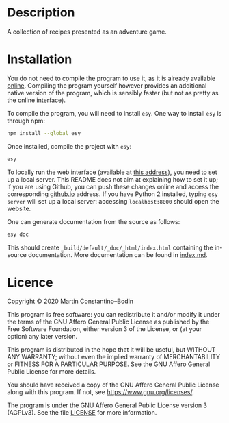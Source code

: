 
# Description

A collection of recipes presented as an adventure game.

# Installation

You do not need to compile the program to use it, as it is already available [online](https://mbodin.github.io/tujkuko/).
Compiling the program yourself however provides an additional native version of the program, which is sensibly faster (but not as pretty as the online interface).

To compile the program, you will need to install `esy`.
One way to install `esy` is through npm:
```bash
npm install --global esy
```

Once installed, compile the project with `esy`:
```bash
esy
```

To locally run the web interface (available at [this address](https://mbodin.github.io/tujkuko/)), you need to set up a local server.
This README does not aim at explaining how to set it up; if you are using Github, you can push these changes online and access the corresponding [github.io](https://github.io) address.
If you have Python 2 installed, typing `esy server` will set up a local server: accessing `localhost:8000` should open the website.

One can generate documentation from the source as follows:
```bash
esy doc
```
This should create `_build/default/_doc/_html/index.html` containing the in-source documentation.
More documentation can be found in [index.md](./doc/index.md).

# Licence

Copyright © 2020 Martin Constantino–Bodin

This program is free software: you can redistribute it and/or modify it under the terms of the GNU Affero General Public License as published by the Free Software Foundation, either version 3 of the License, or (at your option) any later version.

This program is distributed in the hope that it will be useful, but WITHOUT ANY WARRANTY; without even the implied warranty of MERCHANTABILITY or FITNESS FOR A PARTICULAR PURPOSE.
See the GNU Affero General Public License for more details.

You should have received a copy of the GNU Affero General Public License along with this program.  If not, see <https://www.gnu.org/licenses/>.

The program is under the GNU Affero General Public License version 3 (AGPLv3).
See the file [LICENSE](./LICENSE) for more information.

